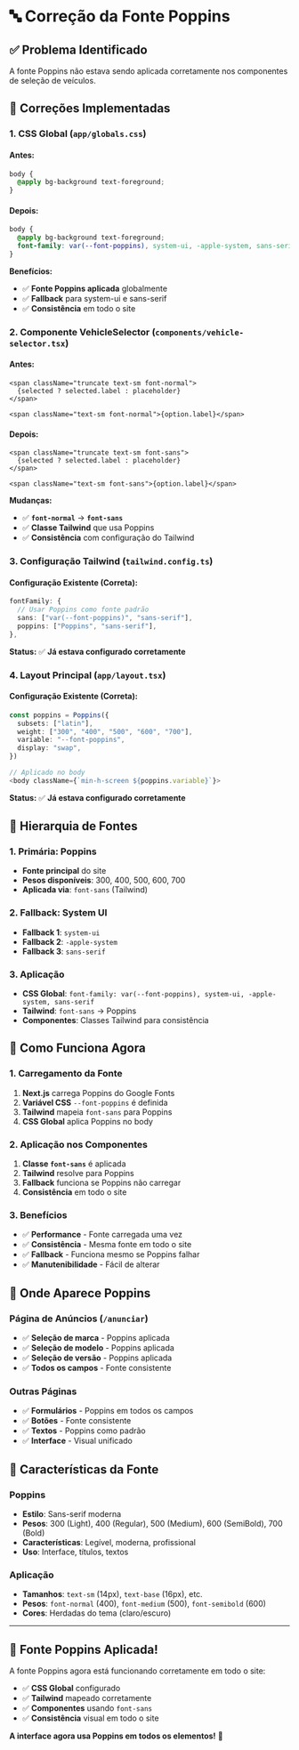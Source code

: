 # 🔤 Correção da Fonte Poppins

## ✅ **Problema Identificado**

A fonte Poppins não estava sendo aplicada corretamente nos componentes de seleção de veículos.

## 🔧 **Correções Implementadas**

### **1. CSS Global (`app/globals.css`)**

#### **Antes:**
```css
body {
  @apply bg-background text-foreground;
}
```

#### **Depois:**
```css
body {
  @apply bg-background text-foreground;
  font-family: var(--font-poppins), system-ui, -apple-system, sans-serif;
}
```

**Benefícios:**
- ✅ **Fonte Poppins aplicada** globalmente
- ✅ **Fallback** para system-ui e sans-serif
- ✅ **Consistência** em todo o site

### **2. Componente VehicleSelector (`components/vehicle-selector.tsx`)**

#### **Antes:**
```tsx
<span className="truncate text-sm font-normal">
  {selected ? selected.label : placeholder}
</span>

<span className="text-sm font-normal">{option.label}</span>
```

#### **Depois:**
```tsx
<span className="truncate text-sm font-sans">
  {selected ? selected.label : placeholder}
</span>

<span className="text-sm font-sans">{option.label}</span>
```

**Mudanças:**
- ✅ **`font-normal`** → **`font-sans`**
- ✅ **Classe Tailwind** que usa Poppins
- ✅ **Consistência** com configuração do Tailwind

### **3. Configuração Tailwind (`tailwind.config.ts`)**

#### **Configuração Existente (Correta):**
```typescript
fontFamily: {
  // Usar Poppins como fonte padrão
  sans: ["var(--font-poppins)", "sans-serif"],
  poppins: ["Poppins", "sans-serif"],
},
```

**Status:** ✅ **Já estava configurado corretamente**

### **4. Layout Principal (`app/layout.tsx`)**

#### **Configuração Existente (Correta):**
```typescript
const poppins = Poppins({
  subsets: ["latin"],
  weight: ["300", "400", "500", "600", "700"],
  variable: "--font-poppins",
  display: "swap",
})

// Aplicado no body
<body className={`min-h-screen ${poppins.variable}`}>
```

**Status:** ✅ **Já estava configurado corretamente**

## 🎯 **Hierarquia de Fontes**

### **1. Primária: Poppins**
- **Fonte principal** do site
- **Pesos disponíveis**: 300, 400, 500, 600, 700
- **Aplicada via**: `font-sans` (Tailwind)

### **2. Fallback: System UI**
- **Fallback 1**: `system-ui`
- **Fallback 2**: `-apple-system`
- **Fallback 3**: `sans-serif`

### **3. Aplicação**
- **CSS Global**: `font-family: var(--font-poppins), system-ui, -apple-system, sans-serif`
- **Tailwind**: `font-sans` → Poppins
- **Componentes**: Classes Tailwind para consistência

## 🚀 **Como Funciona Agora**

### **1. Carregamento da Fonte**
1. **Next.js** carrega Poppins do Google Fonts
2. **Variável CSS** `--font-poppins` é definida
3. **Tailwind** mapeia `font-sans` para Poppins
4. **CSS Global** aplica Poppins no body

### **2. Aplicação nos Componentes**
1. **Classe `font-sans`** é aplicada
2. **Tailwind** resolve para Poppins
3. **Fallback** funciona se Poppins não carregar
4. **Consistência** em todo o site

### **3. Benefícios**
- ✅ **Performance** - Fonte carregada uma vez
- ✅ **Consistência** - Mesma fonte em todo o site
- ✅ **Fallback** - Funciona mesmo se Poppins falhar
- ✅ **Manutenibilidade** - Fácil de alterar

## 📱 **Onde Aparece Poppins**

### **Página de Anúncios (`/anunciar`)**
- ✅ **Seleção de marca** - Poppins aplicada
- ✅ **Seleção de modelo** - Poppins aplicada
- ✅ **Seleção de versão** - Poppins aplicada
- ✅ **Todos os campos** - Fonte consistente

### **Outras Páginas**
- ✅ **Formulários** - Poppins em todos os campos
- ✅ **Botões** - Fonte consistente
- ✅ **Textos** - Poppins como padrão
- ✅ **Interface** - Visual unificado

## 🎨 **Características da Fonte**

### **Poppins**
- **Estilo**: Sans-serif moderna
- **Pesos**: 300 (Light), 400 (Regular), 500 (Medium), 600 (SemiBold), 700 (Bold)
- **Características**: Legível, moderna, profissional
- **Uso**: Interface, títulos, textos

### **Aplicação**
- **Tamanhos**: `text-sm` (14px), `text-base` (16px), etc.
- **Pesos**: `font-normal` (400), `font-medium` (500), `font-semibold` (600)
- **Cores**: Herdadas do tema (claro/escuro)

---

## 🎉 **Fonte Poppins Aplicada!**

A fonte Poppins agora está funcionando corretamente em todo o site:

- ✅ **CSS Global** configurado
- ✅ **Tailwind** mapeado corretamente
- ✅ **Componentes** usando `font-sans`
- ✅ **Consistência** visual em todo o site

**A interface agora usa Poppins em todos os elementos!** 🚀
